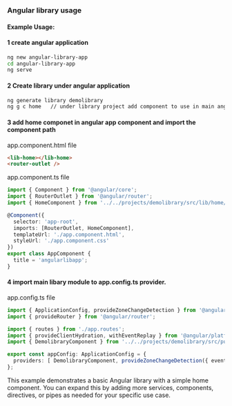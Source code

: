 ### Angular library usage

#### Example Usage:

#### 1 create angular application
```bash
ng new angular-library-app
cd angular-library-app
ng serve
```

#### 2 Create library under angular application
```bash
ng generate library demolibrary
ng g c home   // under library project add component to use in main angular application
```
#### 3 add home componet in angular app component and import the component path

app.component.html file
```html
<lib-home></lib-home>
<router-outlet />

```
app.component.ts file

```typescript
import { Component } from '@angular/core';
import { RouterOutlet } from '@angular/router';
import { HomeComponent } from '../../projects/demolibrary/src/lib/home/home.component';

@Component({
  selector: 'app-root',
  imports: [RouterOutlet, HomeComponent],
  templateUrl: './app.component.html',
  styleUrl: './app.component.css'
})
export class AppComponent {
  title = 'angularlibapp';
}
```

#### 4 import main libary module to app.config.ts provider.

app.config.ts file
```typescript
import { ApplicationConfig, provideZoneChangeDetection } from '@angular/core';
import { provideRouter } from '@angular/router';

import { routes } from './app.routes';
import { provideClientHydration, withEventReplay } from '@angular/platform-browser';
import { DemolibraryComponent } from '../../projects/demolibrary/src/public-api';

export const appConfig: ApplicationConfig = {
  providers: [ DemolibraryComponent, provideZoneChangeDetection({ eventCoalescing: true }), provideRouter(routes), provideClientHydration(withEventReplay())]
};

````

This example demonstrates a basic Angular library with a simple home component. You can expand this by adding more services, components, directives, or pipes as needed for your specific use case.

